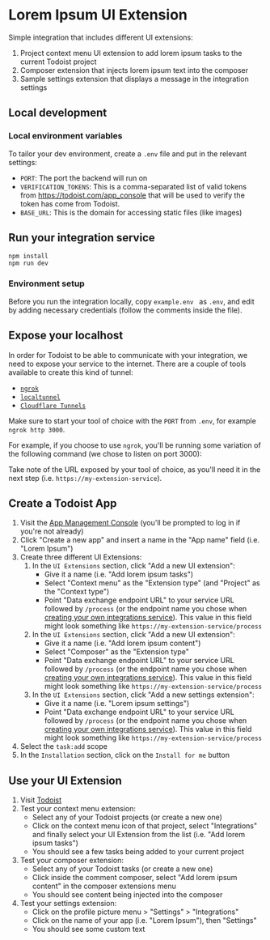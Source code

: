 # Lorem Ipsum UI Extension

Simple integration that includes different UI extensions:
1. Project context menu UI extension to add lorem ipsum tasks to the current Todoist project
2. Composer extension that injects lorem ipsum text into the composer
3. Sample settings extension that displays a message in the integration settings

## Local development

### Local environment variables

To tailor your dev environment, create a `.env` file and put in the relevant settings:

-   `PORT`: The port the backend will run on
-   `VERIFICATION_TOKENS`: This is a comma-separated list of valid tokens from https://todoist.com/app_console that will be used to verify the token has come from Todoist.
-   `BASE_URL`: This is the domain for accessing static files (like images)

## Run your integration service

```shell
npm install
npm run dev
```

### Environment setup

Before you run the integration locally, copy `example.env ` as `.env`, and edit by adding necessary credentials (follow the comments inside the file).

## Expose your localhost

In order for Todoist to be able to communicate with your integration, we need to expose your service to the internet. There are a couple of tools available to create this kind of tunnel:

- [`ngrok`](https://ngrok.com/)
- [`localtunnel`](https://www.npmjs.com/package/localtunnel)
- [`Cloudflare Tunnels`](https://www.cloudflare.com/en-gb/products/tunnel/)

Make sure to start your tool of choice with the `PORT` from `.env`, for example `ngrok http 3000`.

For example, if you choose to use `ngrok`, you'll be running some variation of the following command (we chose to listen on port 3000):

Take note of the URL exposed by your tool of choice, as you'll need it in the next step (i.e. `https://my-extension-service`).

## Create a Todoist App

1. Visit the [App Management Console](https://todost.com/app_console) (you'll be prompted to log in if you're not already)
2. Click "Create a new app" and insert a name in the "App name" field (i.e. "Lorem Ipsum")
3. Create three different UI Extensions:
    1. In the `UI Extensions` section, click "Add a new UI extension":
        * Give it a name (i.e. "Add lorem ipsum tasks")
        * Select "Context menu" as the "Extension type" (and "Project" as the "Context type") 
        * Point "Data exchange endpoint URL" to your service URL followed by `/process` (or the endpoint name you chose when [creating your own integrations service](#create-your-own-integrations-service)). This value in this field might look something like `https://my-extension-service/process`
    2. In the `UI Extensions` section, click "Add a new UI extension":
        * Give it a name (i.e. "Add lorem ipsum content")
        * Select "Composer" as the "Extension type"
        * Point "Data exchange endpoint URL" to your service URL followed by `/process` (or the endpoint name you chose when [creating your own integrations service](#create-your-own-integrations-service)). This value in this field might look something like `https://my-extension-service/process`
    3. In the `UI Extensions` section, click "Add a new settings extension":
        * Give it a name (i.e. "Lorem ipsum settings")
        * Point "Data exchange endpoint URL" to your service URL followed by `/process` (or the endpoint name you chose when [creating your own integrations service](#create-your-own-integrations-service)). This value in this field might look something like `https://my-extension-service/process`
6. Select the `task:add` scope
7. In the `Installation` section, click on the `Install for me` button

## Use your UI Extension

1. Visit [Todoist](https://todost.com)
2. Test your context menu extension:
    * Select any of your Todoist projects (or create a new one)
    * Click on the context menu icon of that project, select "Integrations" and finally select your UI Extension from the list (i.e. "Add lorem ipsum tasks")
    * You should see a few tasks being added to your current project
4. Test your composer extension:
    * Select any of your Todoist tasks (or create a new one)
    * Click inside the comment composer, select "Add lorem ipsum content" in the composer extensions menu
    * You should see content being injected into the composer
5. Test your settings extension:
    * Click on the profile picture menu > "Settings" > "Integrations"
    * Click on the name of your app (i.e. "Lorem Ipsum"), then "Settings"
    * You should see some custom text
